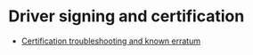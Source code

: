 # Driver signing and certification

* [Certification troubleshooting and known erratum](https://github.com/virtio-win/kvm-guest-drivers-windows/wiki/Certification-troubleshooting-and-known-erratum)